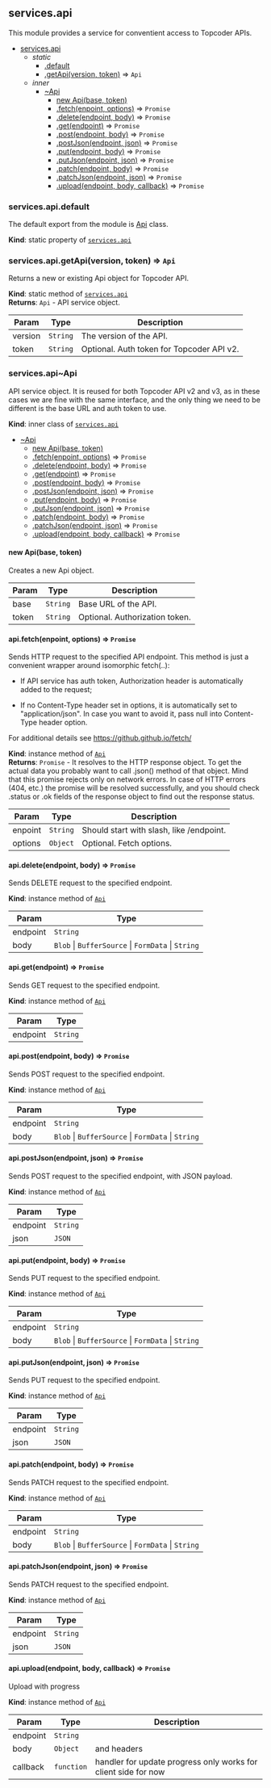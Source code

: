 <a name="module_services.api"></a>

## services.api
This module provides a service for conventient access to Topcoder APIs.


* [services.api](#module_services.api)
    * _static_
        * [.default](#module_services.api.default)
        * [.getApi(version, token)](#module_services.api.getApi) ⇒ <code>Api</code>
    * _inner_
        * [~Api](#module_services.api..Api)
            * [new Api(base, token)](#new_module_services.api..Api_new)
            * [.fetch(enpoint, options)](#module_services.api..Api+fetch) ⇒ <code>Promise</code>
            * [.delete(endpoint, body)](#module_services.api..Api+delete) ⇒ <code>Promise</code>
            * [.get(endpoint)](#module_services.api..Api+get) ⇒ <code>Promise</code>
            * [.post(endpoint, body)](#module_services.api..Api+post) ⇒ <code>Promise</code>
            * [.postJson(endpoint, json)](#module_services.api..Api+postJson) ⇒ <code>Promise</code>
            * [.put(endpoint, body)](#module_services.api..Api+put) ⇒ <code>Promise</code>
            * [.putJson(endpoint, json)](#module_services.api..Api+putJson) ⇒ <code>Promise</code>
            * [.patch(endpoint, body)](#module_services.api..Api+patch) ⇒ <code>Promise</code>
            * [.patchJson(endpoint, json)](#module_services.api..Api+patchJson) ⇒ <code>Promise</code>
            * [.upload(endpoint, body, callback)](#module_services.api..Api+upload) ⇒ <code>Promise</code>

<a name="module_services.api.default"></a>

### services.api.default
The default export from the module is
 [Api](#module_services.api..Api) class.

**Kind**: static property of [<code>services.api</code>](#module_services.api)  
<a name="module_services.api.getApi"></a>

### services.api.getApi(version, token) ⇒ <code>Api</code>
Returns a new or existing Api object for Topcoder API.

**Kind**: static method of [<code>services.api</code>](#module_services.api)  
**Returns**: <code>Api</code> - API service object.  

| Param | Type | Description |
| --- | --- | --- |
| version | <code>String</code> | The version of the API. |
| token | <code>String</code> | Optional. Auth token for Topcoder API v2. |

<a name="module_services.api..Api"></a>

### services.api~Api
API service object. It is reused for both Topcoder API v2 and v3,
as in these cases we are fine with the same interface, and the only
thing we need to be different is the base URL and auth token to use.

**Kind**: inner class of [<code>services.api</code>](#module_services.api)  

* [~Api](#module_services.api..Api)
    * [new Api(base, token)](#new_module_services.api..Api_new)
    * [.fetch(enpoint, options)](#module_services.api..Api+fetch) ⇒ <code>Promise</code>
    * [.delete(endpoint, body)](#module_services.api..Api+delete) ⇒ <code>Promise</code>
    * [.get(endpoint)](#module_services.api..Api+get) ⇒ <code>Promise</code>
    * [.post(endpoint, body)](#module_services.api..Api+post) ⇒ <code>Promise</code>
    * [.postJson(endpoint, json)](#module_services.api..Api+postJson) ⇒ <code>Promise</code>
    * [.put(endpoint, body)](#module_services.api..Api+put) ⇒ <code>Promise</code>
    * [.putJson(endpoint, json)](#module_services.api..Api+putJson) ⇒ <code>Promise</code>
    * [.patch(endpoint, body)](#module_services.api..Api+patch) ⇒ <code>Promise</code>
    * [.patchJson(endpoint, json)](#module_services.api..Api+patchJson) ⇒ <code>Promise</code>
    * [.upload(endpoint, body, callback)](#module_services.api..Api+upload) ⇒ <code>Promise</code>

<a name="new_module_services.api..Api_new"></a>

#### new Api(base, token)
Creates a new Api object.


| Param | Type | Description |
| --- | --- | --- |
| base | <code>String</code> | Base URL of the API. |
| token | <code>String</code> | Optional. Authorization token. |

<a name="module_services.api..Api+fetch"></a>

#### api.fetch(enpoint, options) ⇒ <code>Promise</code>
Sends HTTP request to the specified API endpoint. This method is just
a convenient wrapper around isomorphic fetch(..):

 - If API service has auth token, Authorization header is automatically
   added to the request;

 - If no Content-Type header set in options, it is automatically set to
   "application/json". In case you want to avoid it, pass null into
   Content-Type header option.

For additional details see https://github.github.io/fetch/

**Kind**: instance method of [<code>Api</code>](#module_services.api..Api)  
**Returns**: <code>Promise</code> - It resolves to the HTTP response object. To get the
 actual data you probably want to call .json() method of that object.
 Mind that this promise rejects only on network errors. In case of
 HTTP errors (404, etc.) the promise will be resolved successfully,
 and you should check .status or .ok fields of the response object
 to find out the response status.  

| Param | Type | Description |
| --- | --- | --- |
| enpoint | <code>String</code> | Should start with slash, like /endpoint. |
| options | <code>Object</code> | Optional. Fetch options. |

<a name="module_services.api..Api+delete"></a>

#### api.delete(endpoint, body) ⇒ <code>Promise</code>
Sends DELETE request to the specified endpoint.

**Kind**: instance method of [<code>Api</code>](#module_services.api..Api)  

| Param | Type |
| --- | --- |
| endpoint | <code>String</code> | 
| body | <code>Blob</code> \| <code>BufferSource</code> \| <code>FormData</code> \| <code>String</code> | 

<a name="module_services.api..Api+get"></a>

#### api.get(endpoint) ⇒ <code>Promise</code>
Sends GET request to the specified endpoint.

**Kind**: instance method of [<code>Api</code>](#module_services.api..Api)  

| Param | Type |
| --- | --- |
| endpoint | <code>String</code> | 

<a name="module_services.api..Api+post"></a>

#### api.post(endpoint, body) ⇒ <code>Promise</code>
Sends POST request to the specified endpoint.

**Kind**: instance method of [<code>Api</code>](#module_services.api..Api)  

| Param | Type |
| --- | --- |
| endpoint | <code>String</code> | 
| body | <code>Blob</code> \| <code>BufferSource</code> \| <code>FormData</code> \| <code>String</code> | 

<a name="module_services.api..Api+postJson"></a>

#### api.postJson(endpoint, json) ⇒ <code>Promise</code>
Sends POST request to the specified endpoint, with JSON payload.

**Kind**: instance method of [<code>Api</code>](#module_services.api..Api)  

| Param | Type |
| --- | --- |
| endpoint | <code>String</code> | 
| json | <code>JSON</code> | 

<a name="module_services.api..Api+put"></a>

#### api.put(endpoint, body) ⇒ <code>Promise</code>
Sends PUT request to the specified endpoint.

**Kind**: instance method of [<code>Api</code>](#module_services.api..Api)  

| Param | Type |
| --- | --- |
| endpoint | <code>String</code> | 
| body | <code>Blob</code> \| <code>BufferSource</code> \| <code>FormData</code> \| <code>String</code> | 

<a name="module_services.api..Api+putJson"></a>

#### api.putJson(endpoint, json) ⇒ <code>Promise</code>
Sends PUT request to the specified endpoint.

**Kind**: instance method of [<code>Api</code>](#module_services.api..Api)  

| Param | Type |
| --- | --- |
| endpoint | <code>String</code> | 
| json | <code>JSON</code> | 

<a name="module_services.api..Api+patch"></a>

#### api.patch(endpoint, body) ⇒ <code>Promise</code>
Sends PATCH request to the specified endpoint.

**Kind**: instance method of [<code>Api</code>](#module_services.api..Api)  

| Param | Type |
| --- | --- |
| endpoint | <code>String</code> | 
| body | <code>Blob</code> \| <code>BufferSource</code> \| <code>FormData</code> \| <code>String</code> | 

<a name="module_services.api..Api+patchJson"></a>

#### api.patchJson(endpoint, json) ⇒ <code>Promise</code>
Sends PATCH request to the specified endpoint.

**Kind**: instance method of [<code>Api</code>](#module_services.api..Api)  

| Param | Type |
| --- | --- |
| endpoint | <code>String</code> | 
| json | <code>JSON</code> | 

<a name="module_services.api..Api+upload"></a>

#### api.upload(endpoint, body, callback) ⇒ <code>Promise</code>
Upload with progress

**Kind**: instance method of [<code>Api</code>](#module_services.api..Api)  

| Param | Type | Description |
| --- | --- | --- |
| endpoint | <code>String</code> |  |
| body | <code>Object</code> | and headers |
| callback | <code>function</code> | handler for update progress only works for client side for now |

